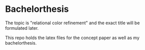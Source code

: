 # Bachelorthesis

The topic is "relational color refinement" and the exact title will be formulated later.

This repo holds the latex files for the concept paper as well as my bachelorthesis.
